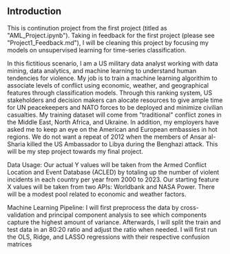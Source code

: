 ## Introduction
This is continution project from the first project (titled as "AML_Project.ipynb"). Taking in feedback for the first project (please see "Project1_Feedback.md"), I will be cleaning this project by focusing my models on unsupervised learning for time-series classification.

In this fictitious scenario, I am a US military data analyst working with data mining, data analytics, and machine learning to understand human tendencies for violence. My job is to train a machine learning algorithim to associate levels of conflict using economic, weather, and geographical features through classification models. Through this ranking system, US stakeholders and decision makers can alocate resources to give ample time for UN peacekeepers and NATO forces to be deployed and minimize civilian casualties. My training dataset will come from "traditional" conflict zones in the Middle East, North Africa, and Ukraine. In addition, my employers have asked me to keep an eye on the American and European embassies in hot regions. We do not want a repeat of 2012 when the members of Ansar al-Sharia killed the US Ambassador to Libya during the Benghazi attack. This will be my step project towards my final project.

Data Usage: Our actual Y values will be taken from the Armed Conflict Location and Event Database (ACLED) by totaling up the number of violent incidents in each country per year from 2000 to 2023. Our starting feature X values will be taken from two APIs: Worldbank and NASA Power. There will be a modest pool related to economic and weather factors.

Machine Learning Pipeline: I will first preprocess the data by cross-validation and principal component analysis to see which components capture the highest amount of variance. Afterwards, I will split the train and test data in an 80:20 ratio and adjust the ratio when needed. I will first run the OLS, Ridge, and LASSO regressions with their respective confusion matrices
